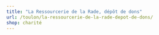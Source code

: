 ```yaml
---
title: "La Ressourcerie de la Rade, dépôt de dons"
url: /toulon/la-ressourcerie-de-la-rade-depot-de-dons/
shop: charité
---
```

